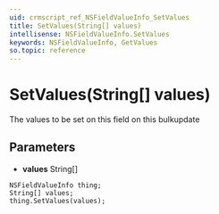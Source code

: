 ```yaml
---
uid: crmscript_ref_NSFieldValueInfo_SetValues
title: SetValues(String[] values)
intellisense: NSFieldValueInfo.SetValues
keywords: NSFieldValueInfo, GetValues
so.topic: reference
---
```


# SetValues(String[] values)

The values to be set on this field on this bulkupdate

## Parameters

* **values** String[]

```crmscript
NSFieldValueInfo thing;
String[] values;
thing.SetValues(values);
```

